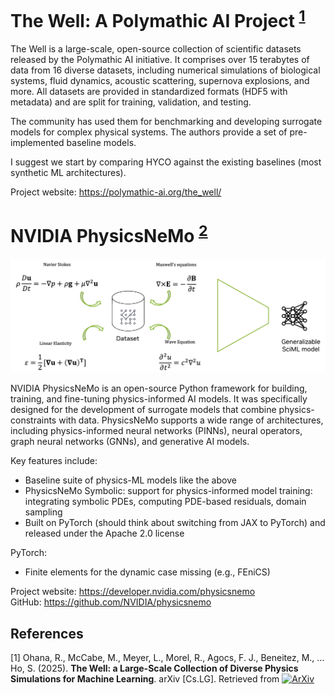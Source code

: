 # The Well: A Polymathic AI Project <sup>[1](#thewell)</sup>

The Well is a large-scale, open-source collection of scientific datasets released by the Polymathic AI initiative. It comprises over 15 terabytes of data from 16 diverse datasets, including numerical simulations of biological systems, fluid dynamics, acoustic scattering, supernova explosions, and more. All datasets are provided in standardized formats (HDF5 with metadata) and are split for training, validation, and testing.

The community has used them for benchmarking and developing surrogate models for complex physical systems. The authors provide a set of pre-implemented baseline models.

I suggest we start by comparing HYCO against the existing baselines (most synthetic ML architectures).

Project website: https://polymathic-ai.org/the_well/


# NVIDIA PhysicsNeMo <sup>[2](#physicsnemo)</sup>

![NVIDIA PhysicsNeMo framework overview](images/250527_NVIDIA%20PhysicsNeMo.png)

NVIDIA PhysicsNeMo is an open-source Python framework for building, training, and fine-tuning physics-informed AI models. It was specifically designed for the development of surrogate models that combine physics-constraints with data. PhysicsNeMo supports a wide range of architectures, including physics-informed neural networks (PINNs), neural operators, graph neural networks (GNNs), and generative AI models. 

Key features include:
- Baseline suite of physics-ML models like the above
- PhysicsNeMo Symbolic: support for physics-informed model training: integrating symbolic PDEs, computing PDE-based residuals, domain sampling
- Built on PyTorch (should think about switching from JAX to PyTorch) and released under the Apache 2.0 license

PyTorch:
- Finite elements for the dynamic case missing (e.g., FEniCS)

Project website: https://developer.nvidia.com/physicsnemo  
GitHub: https://github.com/NVIDIA/physicsnemo


## References

<a name="thewell">[1]</a> Ohana, R., McCabe, M., Meyer, L., Morel, R., Agocs, F. J., Beneitez, M., … Ho, S. (2025). **The Well: a Large-Scale Collection of Diverse Physics Simulations for Machine Learning**. arXiv [Cs.LG]. Retrieved from 
[![ArXiv](https://img.shields.io/badge/ArXiv-2412.00568-blue)](http://arxiv.org/abs/2412.00568)


